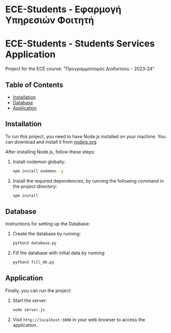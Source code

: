# ECE-Students - Εφαρμογή Υπηρεσιών Φοιτητή
# ECE-Students - Students Services Application 

Project for the ECE course: "Προγραμματισμός Διαδικτύου - 2023-24"

## Table of Contents

- [Installation](#installation)
- [Database](#database)
- [Application](#application)

## Installation

To run this project, you need to have Node.js installed on your machine. You can download and install it from [nodejs.org](https://nodejs.org/).

After installing Node.js, follow these steps:

1. Install nodemon globally:
    ```bash
    npm install nodemon -g 
    ```
2. Install the required dependencies, by running the following command in the _project directory_:
    ```bash
    npm install
    ```

## Database

Instructions for setting up the Database:

1. Create the database by running:
    ```bash
    python3 database.py
    ```

2. Fill the database with initial data by running:
    ```bash
    python3 fill_db.py
    ```

## Application

Finally, you can run the project:

1. Start the server:
    ```bash
    node server.js
    ```

2. Visit `http://localhost:3000` in your web browser to access the application.

